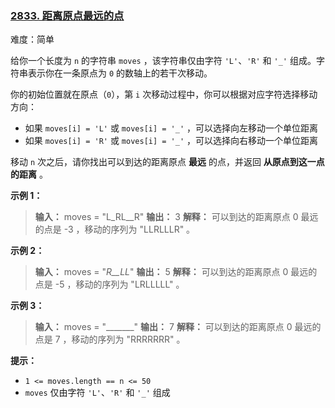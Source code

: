 ### [2833\. 距离原点最远的点](https://leetcode.cn/problems/furthest-point-from-origin/)

难度：简单

给你一个长度为 `n` 的字符串 `moves` ，该字符串仅由字符 `'L'`、`'R'` 和 `'_'` 组成。字符串表示你在一条原点为 `0` 的数轴上的若干次移动。

你的初始位置就在原点（`0`），第 `i` 次移动过程中，你可以根据对应字符选择移动方向：

- 如果 `moves[i] = 'L'` 或 `moves[i] = '_'` ，可以选择向左移动一个单位距离
- 如果 `moves[i] = 'R'` 或 `moves[i] = '_'` ，可以选择向右移动一个单位距离

移动 `n` 次之后，请你找出可以到达的距离原点 **最远** 的点，并返回 **从原点到这一点的距离** 。

**示例 1：**

> **输入：** moves = "L_RL__R"
> **输出：** 3
> **解释：** 可以到达的距离原点 0 最远的点是 -3 ，移动的序列为 "LLRLLLR" 。

**示例 2：**

> **输入：** moves = "_R__LL_"
> **输出：** 5
> **解释：** 可以到达的距离原点 0 最远的点是 -5 ，移动的序列为 "LRLLLLL" 。

**示例 3：**

> **输入：** moves = "_______"
> **输出：** 7
> **解释：** 可以到达的距离原点 0 最远的点是 7 ，移动的序列为 "RRRRRRR" 。

**提示：**

- `1 <= moves.length == n <= 50`
- `moves` 仅由字符 `'L'`、`'R'` 和 `'_'` 组成
